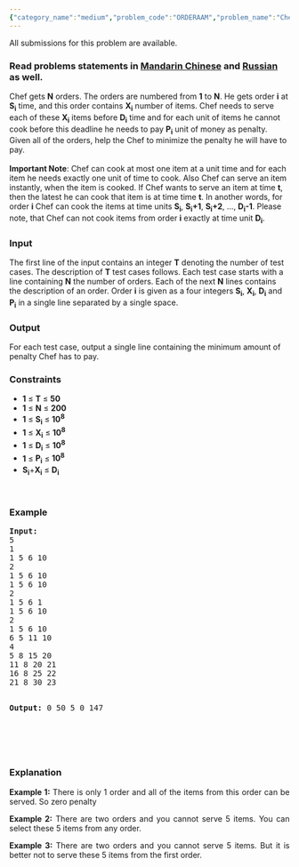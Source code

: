 ```yaml
---
{"category_name":"medium","problem_code":"ORDERAAM","problem_name":"Chef and the Orders","languages_supported":{"0":"ADA","1":"ASM","2":"BASH","3":"BF","4":"C","5":"C99 strict","6":"CAML","7":"CLOJ","8":"CLPS","9":"CPP 4.3.2","10":"CPP 4.9.2","11":"CPP14","12":"CS2","13":"D","14":"ERL","15":"FORT","16":"FS","17":"GO","18":"HASK","19":"ICK","20":"ICON","21":"JAVA","22":"JS","23":"LISP clisp","24":"LISP sbcl","25":"LUA","26":"NEM","27":"NICE","28":"NODEJS","29":"PAS fpc","30":"PAS gpc","31":"PERL","32":"PERL6","33":"PHP","34":"PIKE","35":"PRLG","36":"PYTH","37":"PYTH 3.4","38":"RUBY","39":"SCALA","40":"SCM guile","41":"SCM qobi","42":"ST","43":"TCL","44":"TEXT","45":"WSPC"},"max_timelimit":1,"source_sizelimit":50000,"problem_author":"satej ","problem_tester":"gerald","date_added":"6-01-2014","tags":{"0":"cook42","1":"greedy","2":"hard","3":"min","4":"satej"},"editorial_url":"http://discuss.codechef.com/problems/ORDERAAM","time":{"view_start_date":1390158900,"submit_start_date":1390158000,"visible_start_date":1390158900,"end_date":1735669800},"layout":"problem"}
---
```

<span class="solution-visible-txt">All submissions for this problem are available.</span><h3> Read problems statements in <a target="_blank" href="http://www.codechef.com/download/translated/COOK42/mandarin/ORDERAAM.pdf">Mandarin Chinese</a> and <a target="_blank" href="http://www.codechef.com/download/translated/COOK42/russian/ORDERAAM.pdf">Russian</a> as well.</h3>
<p>Chef gets <b>N</b> orders. The orders are numbered from <b>1</b> to <b>N</b>. He gets order <b>i</b> at <b>S<sub>i</sub></b> time, and this order contains <b>X<sub>i</sub></b> number of items. Chef needs to serve each of these <b>X<sub>i</sub></b> items before <b>D<sub>i</sub></b> time and for each unit of items he cannot cook before this deadline he needs to pay <b>P<sub>i</sub></b> unit of money as penalty. Given all of the orders, help the Chef to minimize the penalty he will have to pay. <br /><br /> <b>Important Note</b>: Chef can cook at most one item at a unit time and for each item he needs exactly one unit of time to cook. Also Chef can serve an item instantly, when the item is cooked. If Chef wants to serve an item at time <b>t</b>, then the latest he can cook that item is at time time <b>t</b>. In another words, for order <b>i</b> Chef can cook the items at time units <b>S<sub>i</sub></b>, <b>S<sub>i</sub>+1</b>, <b>S<sub>i</sub>+2</b>, ..., <b>D<sub>i</sub>-1</b>. Please note, that Chef can not cook items from order <b>i</b> exactly at time unit <b>D<sub>i</sub></b>. </p>
<h3>Input</h3>
<p>The first line of the input contains an integer <b>T</b> denoting the number of test cases. The description of <b>T</b> test cases follows. Each test case starts with a line containing <b>N</b> the number of orders. Each of the next <b>N</b> lines contains the description of an order. Order <b>i</b> is given as a four integers <b>S<sub>i</sub></b>, <b>X<sub>i</sub></b>, <b>D<sub>i</sub></b> and <b>P<sub>i</sub></b> in a single line separated by a single space. </p>
<h3>Output</h3>
<p>For each test case, output a single line containing the minimum amount of penalty Chef has to pay. </p>
<h3>Constraints</h3>
<ul>
<li><b>1</b> ≤ <b>T</b> ≤ <b>50</b></li>
<li><b>1</b> ≤ <b>N</b> ≤ <b>200</b></li>
<li><b>1</b> ≤ <b>S<sub>i</sub></b> ≤ <b>10<sup>8</sup></b></li>
<li><b>1</b> ≤ <b>X<sub>i</sub></b> ≤ <b>10<sup>8</sup></b></li>
<li><b>1</b> ≤ <b>D<sub>i</sub></b> ≤ <b>10<sup>8</sup></b></li>
<li><b>1</b> ≤ <b>P<sub>i</sub></b> ≤ <b>10<sup>8</sup></b></li>
<li><b>S<sub>i</sub></b>+<b>X<sub>i</sub></b> ≤ <b>D<sub>i</sub></b></li>
</ul>
<p> </p>
<h3>Example</h3>
<pre><b>Input:</b>
5
1
1 5 6 10
2
1 5 6 10
1 5 6 10
2
1 5 6 1
1 5 6 10
2
1 5 6 10
6 5 11 10
4
5 8 15 20
11 8 20 21
16 8 25 22
21 8 30 23

<b>Output:</b>
0
50
5
0
147

</pre><p> </p>
<h3>Explanation</h3>
<p style="text-align:justify"><b>Example 1:</b> There is only 1 order and all of the items from this order can be served. So zero penalty</p>
<p style="text-align:justify"><b>Example 2:</b> There are two orders and you cannot serve 5 items. You can select these 5 items from any order.</p>
<p style="text-align:justify"><b>Example 3:</b> There are two orders and you cannot serve 5 items. But it is better not to serve these 5 items from the first order.</p>
